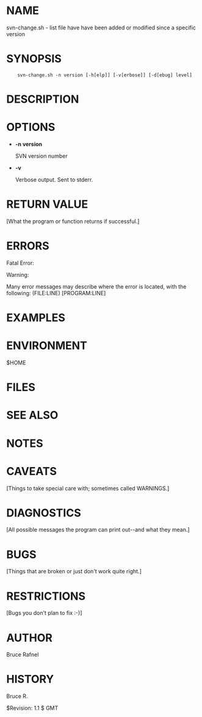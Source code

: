# NAME

svn-change.sh - list file have have been added or modified since a specific version

# SYNOPSIS

        svn-change.sh -n version [-h[elp]] [-v[erbose]] [-d[ebug] level] 

# DESCRIPTION

# OPTIONS

- **-n version**

    SVN version number

- **-v**

    Verbose output.  Sent to stderr.

# RETURN VALUE

\[What the program or function returns if successful.\]

# ERRORS

Fatal Error:

Warning:

Many error messages may describe where the error is located, with the
following: (FILE:LINE) \[PROGRAM:LINE\]

# EXAMPLES

# ENVIRONMENT

$HOME

# FILES

# SEE ALSO

# NOTES

# CAVEATS

\[Things to take special care with; sometimes called WARNINGS.\]

# DIAGNOSTICS

\[All possible messages the program can print out--and what they mean.\]

# BUGS

\[Things that are broken or just don't work quite right.\]

# RESTRICTIONS

\[Bugs you don't plan to fix :-)\]

# AUTHOR

Bruce Rafnel

# HISTORY

Bruce R.

$Revision: 1.1 $ GMT 
